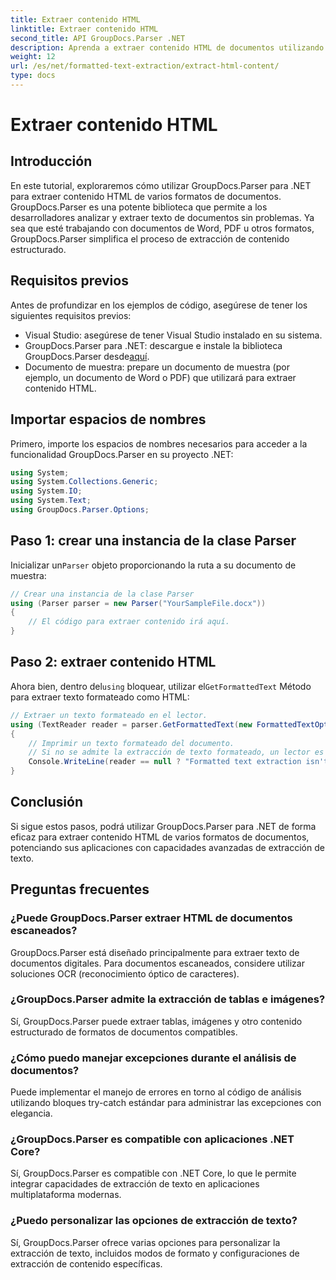 ```yaml
---
title: Extraer contenido HTML
linktitle: Extraer contenido HTML
second_title: API GroupDocs.Parser .NET
description: Aprenda a extraer contenido HTML de documentos utilizando GroupDocs.Parser para .NET. Tutorial fácil de seguir con ejemplos de código y guía paso a paso.
weight: 12
url: /es/net/formatted-text-extraction/extract-html-content/
type: docs
---
```

# Extraer contenido HTML

## Introducción
En este tutorial, exploraremos cómo utilizar GroupDocs.Parser para .NET para extraer contenido HTML de varios formatos de documentos. GroupDocs.Parser es una potente biblioteca que permite a los desarrolladores analizar y extraer texto de documentos sin problemas. Ya sea que esté trabajando con documentos de Word, PDF u otros formatos, GroupDocs.Parser simplifica el proceso de extracción de contenido estructurado.
## Requisitos previos
Antes de profundizar en los ejemplos de código, asegúrese de tener los siguientes requisitos previos:
- Visual Studio: asegúrese de tener Visual Studio instalado en su sistema.
-  GroupDocs.Parser para .NET: descargue e instale la biblioteca GroupDocs.Parser desde[aquí](https://releases.groupdocs.com/parser/net/).
- Documento de muestra: prepare un documento de muestra (por ejemplo, un documento de Word o PDF) que utilizará para extraer contenido HTML.

## Importar espacios de nombres
Primero, importe los espacios de nombres necesarios para acceder a la funcionalidad GroupDocs.Parser en su proyecto .NET:
```csharp
using System;
using System.Collections.Generic;
using System.IO;
using System.Text;
using GroupDocs.Parser.Options;
```
## Paso 1: crear una instancia de la clase Parser
 Inicializar un`Parser` objeto proporcionando la ruta a su documento de muestra:
```csharp
// Crear una instancia de la clase Parser
using (Parser parser = new Parser("YourSampleFile.docx"))
{
    // El código para extraer contenido irá aquí.
}
```
## Paso 2: extraer contenido HTML
 Ahora bien, dentro del`using` bloquear, utilizar el`GetFormattedText` Método para extraer texto formateado como HTML:
```csharp
// Extraer un texto formateado en el lector.
using (TextReader reader = parser.GetFormattedText(new FormattedTextOptions(FormattedTextMode.Html)))
{
    // Imprimir un texto formateado del documento.
    // Si no se admite la extracción de texto formateado, un lector es nulo
    Console.WriteLine(reader == null ? "Formatted text extraction isn't supported" : reader.ReadToEnd());
}
```

## Conclusión
Si sigue estos pasos, podrá utilizar GroupDocs.Parser para .NET de forma eficaz para extraer contenido HTML de varios formatos de documentos, potenciando sus aplicaciones con capacidades avanzadas de extracción de texto.

## Preguntas frecuentes
### ¿Puede GroupDocs.Parser extraer HTML de documentos escaneados?
GroupDocs.Parser está diseñado principalmente para extraer texto de documentos digitales. Para documentos escaneados, considere utilizar soluciones OCR (reconocimiento óptico de caracteres).
### ¿GroupDocs.Parser admite la extracción de tablas e imágenes?
Sí, GroupDocs.Parser puede extraer tablas, imágenes y otro contenido estructurado de formatos de documentos compatibles.
### ¿Cómo puedo manejar excepciones durante el análisis de documentos?
Puede implementar el manejo de errores en torno al código de análisis utilizando bloques try-catch estándar para administrar las excepciones con elegancia.
### ¿GroupDocs.Parser es compatible con aplicaciones .NET Core?
Sí, GroupDocs.Parser es compatible con .NET Core, lo que le permite integrar capacidades de extracción de texto en aplicaciones multiplataforma modernas.
### ¿Puedo personalizar las opciones de extracción de texto?
Sí, GroupDocs.Parser ofrece varias opciones para personalizar la extracción de texto, incluidos modos de formato y configuraciones de extracción de contenido específicas.